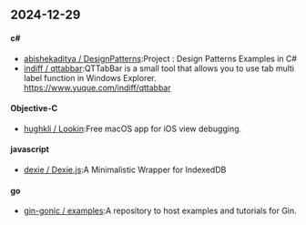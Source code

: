 ## 2024-12-29
#### c#
* [abishekaditya / DesignPatterns](https://github.com/abishekaditya/DesignPatterns):Project : Design Patterns Examples in C#
* [indiff / qttabbar](https://github.com/indiff/qttabbar):QTTabBar is a small tool that allows you to use tab multi label function in Windows Explorer. https://www.yuque.com/indiff/qttabbar
#### Objective-C
* [hughkli / Lookin](https://github.com/hughkli/Lookin):Free macOS app for iOS view debugging.
#### javascript
* [dexie / Dexie.js](https://github.com/dexie/Dexie.js):A Minimalistic Wrapper for IndexedDB
#### go
* [gin-gonic / examples](https://github.com/gin-gonic/examples):A repository to host examples and tutorials for Gin.
